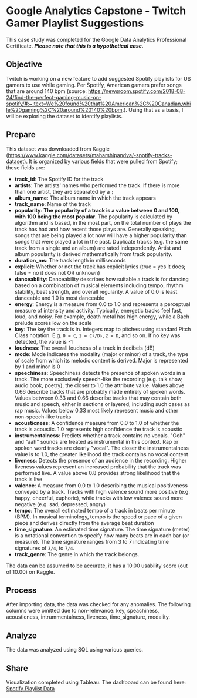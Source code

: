 # Google Analytics Capstone - Twitch Gamer Playlist Suggestions

This case study was completed for the Google Data Analytics Professional Certificate. ***Please note that this is a hypothetical case.***


## Objective

Twitch is working on a new feature to add suggested Spotify playlists for US gamers to use while gaming. Per Spotify, American gamers prefer songs that are around 140 bpm (source: https://newsroom.spotify.com/2018-08-24/find-the-perfect-gaming-music-on-spotify/#:~:text=We%20found%20that%20American%2C%20Canadian,while%20gaming%2C%20around%20140%20bpm.). Using that as a basis, I will be exploring the dataset to identify playlists.

## Prepare

This dataset was downloaded from Kaggle (https://www.kaggle.com/datasets/maharshipandya/-spotify-tracks-dataset). It is organized by various fields that were pulled from Spotify; these fields are: 
-   **track_id**: The Spotify ID for the track
-   **artists**: The artists' names who performed the track. If there is more than one artist, they are separated by a  `;`
-   **album_name**: The album name in which the track appears
-   **track_name**: Name of the track
-   **popularity**:  **The popularity of a track is a value between 0 and 100, with 100 being the most popular**. The popularity is calculated by algorithm and is based, in the most part, on the total number of plays the track has had and how recent those plays are. Generally speaking, songs that are being played a lot now will have a higher popularity than songs that were played a lot in the past. Duplicate tracks (e.g. the same track from a single and an album) are rated independently. Artist and album popularity is derived mathematically from track popularity.
-   **duration_ms**: The track length in milliseconds
-   **explicit**: Whether or not the track has explicit lyrics (true = yes it does; false = no it does not OR unknown)
-   **danceability**: Danceability describes how suitable a track is for dancing based on a combination of musical elements including tempo, rhythm stability, beat strength, and overall regularity. A value of 0.0 is least danceable and 1.0 is most danceable
-   **energy**: Energy is a measure from 0.0 to 1.0 and represents a perceptual measure of intensity and activity. Typically, energetic tracks feel fast, loud, and noisy. For example, death metal has high energy, while a Bach prelude scores low on the scale
-   **key**: The key the track is in. Integers map to pitches using standard Pitch Class notation. E.g.  `0 = C`,  `1 = C♯/D♭`,  `2 = D`, and so on. If no key was detected, the value is -1
-   **loudness**: The overall loudness of a track in decibels (dB)
-   **mode**: Mode indicates the modality (major or minor) of a track, the type of scale from which its melodic content is derived. Major is represented by 1 and minor is 0
-   **speechiness**: Speechiness detects the presence of spoken words in a track. The more exclusively speech-like the recording (e.g. talk show, audio book, poetry), the closer to 1.0 the attribute value. Values above 0.66 describe tracks that are probably made entirely of spoken words. Values between 0.33 and 0.66 describe tracks that may contain both music and speech, either in sections or layered, including such cases as rap music. Values below 0.33 most likely represent music and other non-speech-like tracks
-   **acousticness**: A confidence measure from 0.0 to 1.0 of whether the track is acoustic. 1.0 represents high confidence the track is acoustic
-   **instrumentalness**: Predicts whether a track contains no vocals. "Ooh" and "aah" sounds are treated as instrumental in this context. Rap or spoken word tracks are clearly "vocal". The closer the instrumentalness value is to 1.0, the greater likelihood the track contains no vocal content
-   **liveness**: Detects the presence of an audience in the recording. Higher liveness values represent an increased probability that the track was performed live. A value above 0.8 provides strong likelihood that the track is live
-   **valence**: A measure from 0.0 to 1.0 describing the musical positiveness conveyed by a track. Tracks with high valence sound more positive (e.g. happy, cheerful, euphoric), while tracks with low valence sound more negative (e.g. sad, depressed, angry)
-   **tempo**: The overall estimated tempo of a track in beats per minute (BPM). In musical terminology, tempo is the speed or pace of a given piece and derives directly from the average beat duration
-   **time_signature**: An estimated time signature. The time signature (meter) is a notational convention to specify how many beats are in each bar (or measure). The time signature ranges from 3 to 7 indicating time signatures of  `3/4`, to  `7/4`.
-   **track_genre**: The genre in which the track belongs. 

The data can be assumed to be accurate, it has a 10.00 usability score (out of 10.00) on Kaggle.

## Process

After importing data, the data was checked for any anomalies. The following columns were omitted due to non-relevance: key, speachiness, acousticness, intrummentalness, liveness, time_signature, modality.

## Analyze

The data was analyzed using SQL using various queries.

## Share

Visualization completed using Tableau. The dashboard can be found here: [Spotify Playlist Data](https://public.tableau.com/app/profile/chandrika.jones/viz/Playlist_16731880280790/Dashboard1)


